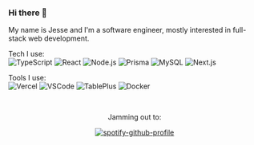 ### Hi there 👋

My name is Jesse and I'm a software engineer, mostly interested in full-stack web development.

Tech I use: <br>
![TypeScript](https://img.shields.io/badge/-TypeScript-000?&logo=TypeScript)
![React](https://img.shields.io/badge/-React-000?&logo=React)
![Node.js](https://img.shields.io/badge/-Node.js-000?&logo=node.js)
![Prisma](https://img.shields.io/badge/-Prisma-000?&logo=Prisma)
![MySQL](https://img.shields.io/badge/-MySQL-000?&logo=MySQL)
![Next.js](https://img.shields.io/badge/-Next.js-000?&logo=Next.js)

Tools I use: <br>
![Vercel](https://img.shields.io/badge/-Vercel-000?&logo=Vercel)
![VSCode](https://img.shields.io/badge/-VSCode-000?&logo=Visual-Studio-Code&logoColor=007ACC)
![TablePlus](https://img.shields.io/badge/-TablePlus-000?&logo=TablePlus)
![Docker](https://img.shields.io/badge/-Docker-000?&logo=Docker)



<br>


<div style="text-align: center">

<p>Jamming out to:</p>

[![spotify-github-profile](https://spotify-github-profile.vercel.app/api/view?uid=jessedelira2000&cover_image=true&theme=novatorem&show_offline=false&background_color=cd1818&interchange=false&bar_color=286571&bar_color_cover=true)](https://spotify-github-profile.vercel.app/api/view?uid=jessedelira2000&redirect=true)

</div>

